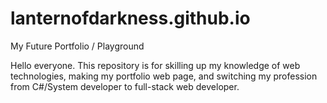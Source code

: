 # lanternofdarkness.github.io
My Future Portfolio / Playground


Hello everyone. This repository is for skilling up my knowledge of web technologies, making my portfolio web page, and switching my profession from C#/System developer to full-stack web developer.
